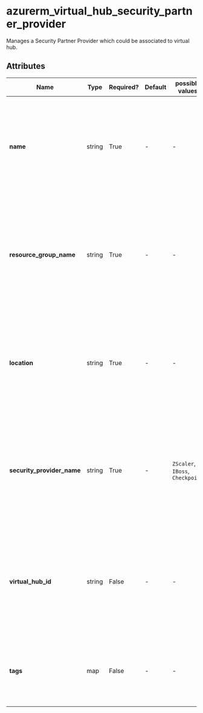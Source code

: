 # azurerm_virtual_hub_security_partner_provider

Manages a Security Partner Provider which could be associated to virtual hub.

## Attributes

| Name | Type | Required? | Default  | possible values | Description |
| ---- | ---- | --------- | -------- | ----------- | ----------- |
| **name** | string | True | -  |  -  | The name which should be used for this Security Partner Provider. Changing this forces a new resource to be created. | 
| **resource_group_name** | string | True | -  |  -  | The name of the Resource Group where the Security Partner Provider should exist. Changing this forces a new resource to be created. | 
| **location** | string | True | -  |  -  | The Azure Region where the Security Partner Provider should exist. Changing this forces a new resource to be created. | 
| **security_provider_name** | string | True | -  |  `ZScaler`, `IBoss`, `Checkpoint`  | The security provider name. Possible values are `ZScaler`, `IBoss` and `Checkpoint` is allowed. Changing this forces a new resource to be created. | 
| **virtual_hub_id** | string | False | -  |  -  | The ID of the Virtual Hub within which this Security Partner Provider should be created. Changing this forces a new resource to be created. | 
| **tags** | map | False | -  |  -  | A mapping of tags which should be assigned to the Security Partner Provider. | 

